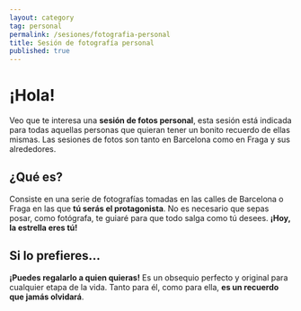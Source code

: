 ```yaml
---
layout: category
tag: personal
permalink: /sesiones/fotografia-personal
title: Sesión de fotografía personal
published: true
---
```

# ¡Hola!

Veo que te interesa una **sesión de fotos personal**, esta sesión está indicada para todas aquellas personas que quieran tener un bonito recuerdo de ellas mismas. Las sesiones de fotos son tanto en Barcelona como en Fraga y sus alrededores.

## ¿Qué es?

Consiste en una serie de fotografías tomadas en las calles de Barcelona o Fraga en las que **tú serás el protagonista**. No es necesario que sepas posar, como fotógrafa, te guiaré para que todo salga como tú desees. **¡Hoy, la estrella eres tú!**

## Si lo prefieres…

**¡Puedes regalarlo a quien quieras!** Es un obsequio perfecto y original para cualquier etapa de la vida. Tanto para él, como para ella, **es un recuerdo que jamás olvidará**.
